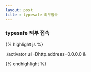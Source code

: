 ```yaml
---
layout: post
title : typesafe 외부접속
---
```


### typesafe 외부 접속
{% highlight js %}

  ./activator ui -Dhttp.address=0.0.0.0 &
  
{% endhighlight %}
